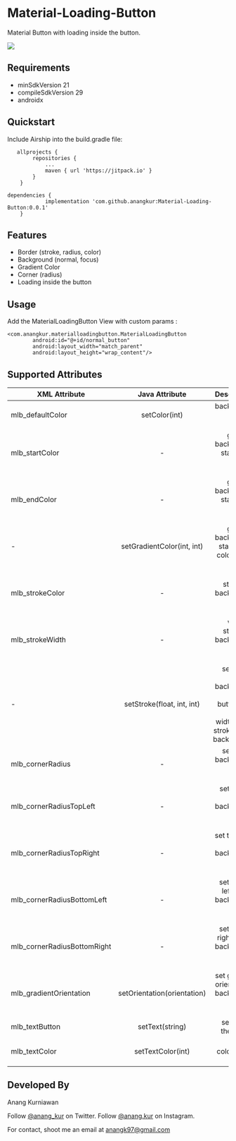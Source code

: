 # Material-Loading-Button
Material Button with loading inside the button.

[![](https://jitpack.io/v/anangkur/Material-Loading-Button.svg)](https://jitpack.io/#anangkur/Material-Loading-Button)

## Requirements
- minSdkVersion 21
- compileSdkVersion 29
- androidx

## Quickstart

Include Airship into the build.gradle file:

```
   allprojects {
		repositories {
			...
			maven { url 'https://jitpack.io' }
		}
	}
```
```
dependencies {
	        implementation 'com.github.anangkur:Material-Loading-Button:0.0.1'
	}
```

## Features

* Border (stroke, radius, color)
* Background (normal, focus)
* Gradient Color
* Corner (radius)
* Loading inside the button

## Usage
Add the MaterialLoadingButton View with custom params :
```
<com.anangkur.materialloadingbutton.MaterialLoadingButton
        android:id="@+id/normal_button"
        android:layout_width="match_parent"
        android:layout_height="wrap_content"/>
```

##  Supported Attributes

| XML Attribute        | Java Attribute           | Description  |
| ------------- |:-------------:| -----:|
| mlb_defaultColor      | setColor(int)     | background of the button |
| mlb_startColor     | -      |  gradient background start color of the button |
| mlb_endColor | -      |    gradient background start color of the button |
| - | setGradientColor(int, int) | gradient background start & end color of the button |
| mlb_strokeColor | - | color of stroke for background of the button |
| mlb_strokeWidth | - | width of stroke for background of the button |
| - | setStroke(float, int, int) | set stroke for background of the button with params width, color stroke, color background.
| mlb_cornerRadius | - | set radius background of the button | 
| mlb_cornerRadiusTopLeft | - | set top left radius background of the button |
| mlb_cornerRadiusTopRight | - | set top right radius background of the button |
| mlb_cornerRadiusBottomLeft | - | set bottom left radius background of the button |
| mlb_cornerRadiusBottomRight | - | set bottom right radius background of the button |
| mlb_gradientOrientation | setOrientation(orientation) | set gradient orienatation background of the button |
| mlb_textButton | setText(string) | set text of the button |
| mlb_textColor | setTextColor(int) | set text color of the button |

## Developed By

Anang Kurniawan

Follow [@anang_kur](http://twitter.com/anang_kur) on Twitter.
Follow [@anang.kur](http://instagram.com/anang.kur) on Instagram.

For contact, shoot me an email at <anangk97@gmail.com>
